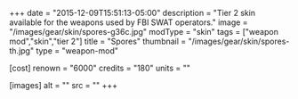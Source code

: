 +++
date = "2015-12-09T15:51:13-05:00"
description = "Tier 2 skin available for the weapons used by FBI SWAT operators."
image = "/images/gear/skin/spores-g36c.jpg"
modType = "skin"
tags = ["weapon mod","skin","tier 2"]
title = "Spores"
thumbnail = "/images/gear/skin/spores-th.jpg"
type = "weapon-mod"

[cost]
  renown = "6000"
  credits = "180"
  units = ""

[images]
  alt = ""
  src = ""
+++
